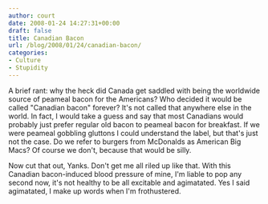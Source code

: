 ```yaml
---
author: court
date: 2008-01-24 14:27:31+00:00
draft: false
title: Canadian Bacon
url: /blog/2008/01/24/canadian-bacon/
categories:
- Culture
- Stupidity
---
```


A brief rant:  why the heck did Canada get saddled with being the worldwide source of peameal bacon for the Americans?  Who decided it would be called "Canadian bacon" forever?  It's not called that anywhere else in the world.  In fact, I would take a guess and say that most Canadians would probably just prefer regular old bacon to peameal bacon for breakfast.  If we were peameal gobbling gluttons I could understand the label, but that's just not the case.  Do we refer to burgers from McDonalds as American Big Macs?  Of course we don't, because that would be silly.

Now cut that out, Yanks.  Don't get me all riled up like that.  With this Canadian bacon-induced blood pressure of mine, I'm liable to pop any second now, it's not healthy to be all excitable and agimatated.  Yes I said agimatated, I make up words when I'm frothustered.
